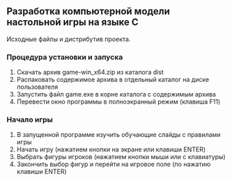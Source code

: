 ## Разработка компьютерной модели настольной игры на языке C 

Исходные файлы и дистрибутив проекта.

### Процедура установки и запуска

1. Скачать архив game-win_x64.zip из каталога dist
2. Распаковать содержимое архива в отдельный каталог на диске пользователя
3. Запустить файл game.exe в корне каталога с содержимым архива
4. Перевести окно программы в полноэкранный режим (клавиша F11)

### Начало игры

1. В запущенной программе изучить обучающие слайды с правилами игры
2. Начать игру (нажатием кнопки на экране или клавиши ENTER)
3. Выбрать фигуры игроков (нажатием кнопки мыши или с клавиатуры)
4. Закончить выбор фигур и перейти на игровое поле (по нажатию клавиши ENTER)  
